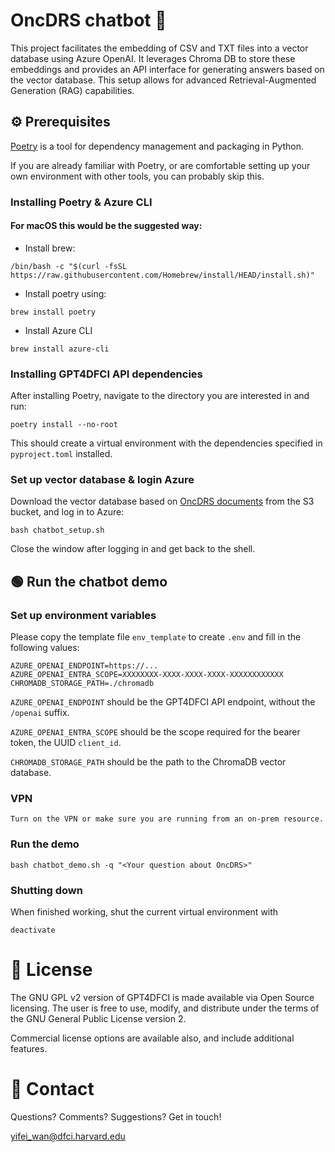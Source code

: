 # OncDRS chatbot 🔌

This project facilitates the embedding of CSV and TXT files into a vector database using Azure OpenAI. It leverages Chroma DB to store these embeddings and provides an API interface for generating answers based on the vector database. This setup allows for advanced Retrieval-Augmented Generation (RAG) capabilities.

## ⚙️  Prerequisites

[Poetry](https://python-poetry.org) is a tool for dependency management and packaging in Python.

If you are already familiar with Poetry, or are comfortable setting up your own environment with other tools, you can probably skip this.

### Installing Poetry & Azure CLI

#### For macOS this would be the suggested way:

- Install brew: 

```
/bin/bash -c "$(curl -fsSL https://raw.githubusercontent.com/Homebrew/install/HEAD/install.sh)"
```

- Install poetry using: 
```
brew install poetry
```

- Install Azure CLI
```
brew install azure-cli
```

### Installing GPT4DFCI API dependencies

After installing Poetry, navigate to the directory you are interested in and run:

```
poetry install --no-root
```

This should create a virtual environment with the dependencies specified in `pyproject.toml` installed.

### Set up vector database & login Azure
Download the vector database based on [OncDRS documents](https://wiki.dfci.harvard.edu:8443/oncdoc) from the S3 bucket, and log in to Azure:
```
bash chatbot_setup.sh
```

Close the window after logging in and get back to the shell.

## 🟢  Run the chatbot demo

### Set up environment variables
Please copy the template file `env_template` to create `.env` and fill in the following values:

```
AZURE_OPENAI_ENDPOINT=https://...
AZURE_OPENAI_ENTRA_SCOPE=XXXXXXXX-XXXX-XXXX-XXXX-XXXXXXXXXXXX
CHROMADB_STORAGE_PATH=./chromadb
```

`AZURE_OPENAI_ENDPOINT` should be the GPT4DFCI API endpoint, without the `/openai` suffix.

`AZURE_OPENAI_ENTRA_SCOPE` should be the scope required for the bearer token, the UUID `client_id`.

`CHROMADB_STORAGE_PATH` should be the path to the ChromaDB vector database.


### VPN

```
Turn on the VPN or make sure you are running from an on-prem resource.
```

### Run the demo
```
bash chatbot_demo.sh -q "<Your question about OncDRS>"
```

### Shutting down

When finished working, shut the current virtual environment with

```
deactivate
```

# 🎫 License

The GNU GPL v2 version of GPT4DFCI is made available via Open Source licensing. The user is free to use, modify, and distribute under the terms of the GNU General Public License version 2.

Commercial license options are available also, and include additional features.


# 📧 Contact

Questions? Comments? Suggestions? Get in touch!

yifei_wan@dfci.harvard.edu
